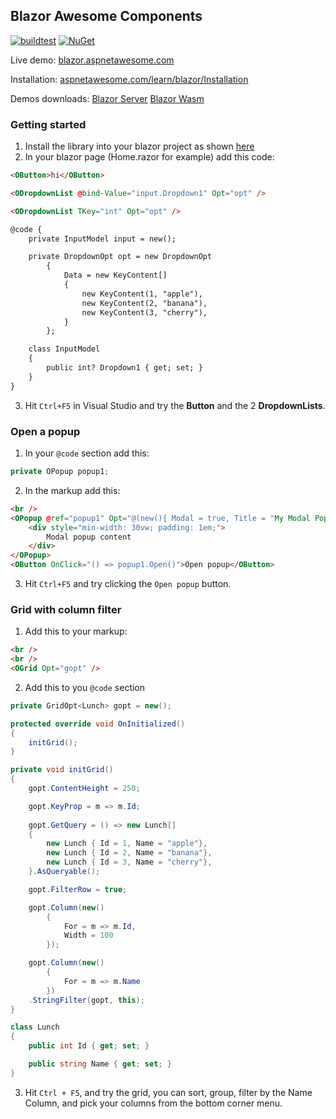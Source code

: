 ## Blazor Awesome Components

[![buildtest](https://github.com/omuleanu/BlazorAwesome/actions/workflows/buildtest.yml/badge.svg)](https://github.com/omuleanu/BlazorAwesome/actions/workflows/buildtest.yml) [![NuGet](http://img.shields.io/nuget/v/Omu.BlazorAwesome.svg?label=NuGet)](https://www.nuget.org/packages/Omu.BlazorAwesome/)

Live demo: [blazor.aspnetawesome.com](https://blazor.aspnetawesome.com)

Installation: [aspnetawesome.com/learn/blazor/Installation](https://www.aspnetawesome.com/learn/blazor/Installation)

Demos downloads: [Blazor Server](https://www.aspnetawesome.com/Download/BlazorAwesomeDemo) [Blazor Wasm](https://www.aspnetawesome.com/Download/BlazorWasmAweDemo)


### Getting started

1) Install the library into your blazor project as shown [here](https://www.aspnetawesome.com/learn/blazor/Installation)
2) In your blazor page (Home.razor for example) add this code:
``` html
<OButton>hi</OButton>

<ODropdownList @bind-Value="input.Dropdown1" Opt="opt" />

<ODropdownList TKey="int" Opt="opt" />

@code {
    private InputModel input = new();

    private DropdownOpt opt = new DropdownOpt
        {
            Data = new KeyContent[]
            {
                new KeyContent(1, "apple"),
                new KeyContent(2, "banana"),
                new KeyContent(3, "cherry"),
            }
        };

    class InputModel
    {
        public int? Dropdown1 { get; set; }
    }
}
```
3) Hit `Ctrl+F5` in Visual Studio and try the **Button** and the 2 **DropdownLists**.

### Open a popup
1) In your `@code` section add this:
``` csharp
private OPopup popup1;
```
2) In the markup add this:
``` html
<br />
<OPopup @ref="popup1" Opt="@(new(){ Modal = true, Title = "My Modal Popup", OutClickClose = true })">
    <div style="min-width: 30vw; padding: 1em;">
        Modal popup content
    </div>
</OPopup>
<OButton OnClick="() => popup1.Open()">Open popup</OButton>
```
3) Hit `Ctrl+F5` and try clicking the `Open popup` button.

### Grid with column filter
1) Add this to your markup:
``` html
<br />
<br />
<OGrid Opt="gopt" />
```
2) Add this to you `@code` section
``` csharp
private GridOpt<Lunch> gopt = new();

protected override void OnInitialized()
{
    initGrid();
}

private void initGrid()
{
    gopt.ContentHeight = 250;

    gopt.KeyProp = m => m.Id;
    
    gopt.GetQuery = () => new Lunch[]
    {
        new Lunch { Id = 1, Name = "apple"},
        new Lunch { Id = 2, Name = "banana"},
        new Lunch { Id = 3, Name = "cherry"},
    }.AsQueryable();

    gopt.FilterRow = true;

    gopt.Column(new()
        {
            For = m => m.Id,
            Width = 100
        });

    gopt.Column(new()
        {
            For = m => m.Name
        })
    .StringFilter(gopt, this);
}

class Lunch
{
    public int Id { get; set; }

    public string Name { get; set; }
}
```
3) Hit `Ctrl + F5`, and try the grid, you can sort, group, filter by the Name Column, and pick your columns from the bottom corner menu.
